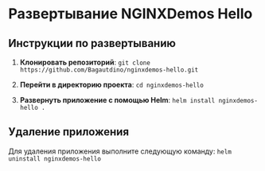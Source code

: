 # Развертывание NGINXDemos Hello

## Инструкции по развертыванию

1. **Клонировать репозиторий**:
```git clone https://github.com/Bagautdino/nginxdemos-hello.git```


2. **Перейти в директорию проекта**:
`cd nginxdemos-hello`
3. **Развернуть приложение с помощью Helm**:
```helm install nginxdemos-hello .```
## Удаление приложения
Для удаления приложения выполните следующую команду:
```helm uninstall nginxdemos-hello```
